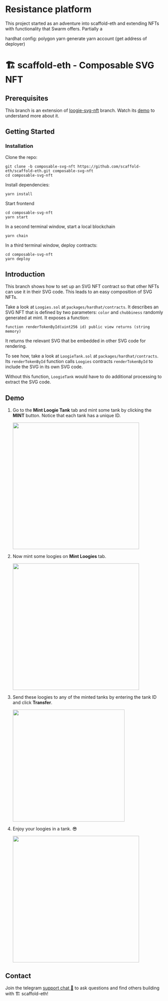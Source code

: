 # Resistance platform 
This project started as an adventure into scaffold-eth and extending NFTs with functionality that Swarm offers. 
Partially a 

hardhat config: polygon
yarn generate 
yarn account (get address of deployer)
# 🏗 scaffold-eth - Composable SVG NFT


## Prerequisites

This branch is an extension of [loogie-svg-nft](https://github.com/scaffold-eth/scaffold-eth/tree/loogies-svg-nft) branch. Watch its [demo](https://www.youtube.com/watch?v=m0bwE5UelEo) to understand more about it.


## Getting Started

### Installation

Clone the repo:
```
git clone -b composable-svg-nft https://github.com/scaffold-eth/scaffold-eth.git composable-svg-nft
cd composable-svg-nft
```

Install dependencies:
```
yarn install
```

Start frontend
```
cd composable-svg-nft
yarn start
```

In a second terminal window, start a local blockchain
```
yarn chain
```

In a third terminal window, deploy contracts:
```
cd composable-svg-nft
yarn deploy
```


## Introduction

This branch shows how to set up an SVG NFT contract so that other NFTs can use it in their SVG code. This leads to an easy composition of SVG NFTs.

Take a look at `Loogies.sol` at `packages/hardhat/contracts`. It describes an SVG NFT that is defined by two parameters: `color` and `chubbiness` randomly generated at mint. It exposes a function:
```
function renderTokenById(uint256 id) public view returns (string memory)
```

It returns the relevant SVG that be embedded in other SVG code for rendering.

To see how, take a look at `LoogieTank.sol` at `packages/hardhat/contracts`. Its `renderTokenById` function calls `Loogies` contracts `renderTokenById` to include the SVG in its own SVG code.

Without this function, `LoogieTank` would have to do additional processing to extract the SVG code.

## Demo

1. Go to the **Mint Loogie Tank** tab and mint some tank by clicking the **MINT** button. Notice that each tank has a unique ID.

   <img width="400" src="https://user-images.githubusercontent.com/1689531/135761678-d7f0c82c-9129-49ca-b943-d8d4a0222d9b.png">

1. Now mint some loogies on **Mint Loogies** tab.

   <img width="400" src="https://user-images.githubusercontent.com/1689531/135761696-4fc759bf-17f6-416d-a454-0d5722d0aa7f.png">


1. Send these loogies to any of the minted tanks by entering the tank ID and click **Transfer**.

   <img width="354" src="https://user-images.githubusercontent.com/1689531/135761726-8c2f5ea4-8c0a-4fa8-b08d-d38a7fe2634a.png">

1. Enjoy your loogies in a tank. 😎

   <img width="400" src="https://user-images.githubusercontent.com/1689531/135761763-0bdb225b-ee33-44e5-a800-1f217a83ec37.jpeg">


## Contact

Join the telegram [support chat 💬](https://t.me/joinchat/KByvmRe5wkR-8F_zz6AjpA) to ask questions and find others building with 🏗 scaffold-eth!
